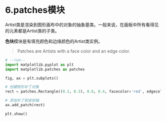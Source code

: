 # 6.patches模块
Artist类是渲染到图形画布中的对象的抽象基类。一般来说，在画板中所有看得见的元素都是Artist类的子类。

**色块**模块是有填充颜色和边缘颜色的Artist类实例。
> Patches are Artists with a face color and an edge color.

```python
# --run--
import matplotlib.pyplot as plt
import matplotlib.patches as patches

fig, ax = plt.subplots()

# 创建矩形补丁对象
rect = patches.Rectangle((0.2, 0.3), 0.6, 0.4, facecolor='red', edgecolor='blue', alpha=0.5, linewidth=2)

# 添加补丁到坐标轴
ax.add_patch(rect)

plt.show()

```

